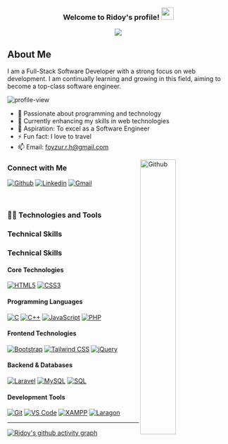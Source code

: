 <h3 align="center">
  Welcome to Ridoy's profile!
  <img src="https://media.giphy.com/media/hvRJCLFzcasrR4ia7z/giphy.gif" width="28">
</h3>

<p align="center">
  <a href="https://git.io/typing-svg"><img src="https://readme-typing-svg.herokuapp.com?font=Fira+Code&pause=1000&color=F75C7E&center=true&width=700&height=60&lines=Full-Stack+Software+Developer;Specializing+in+Web+Development;Passionate+About+Learning"></a>
</p>

## About Me
I am a Full-Stack Software Developer with a strong focus on web development. I am continually learning and growing in this field, aiming to become a top-class software engineer.

<img src="https://komarev.com/ghpvc/?username=frridoy&label=Profile%20views&color=0e75b6&style=flat" alt="profile-view" /> 

- 👀 Passionate about programming and technology
- 🌱 Currently enhancing my skills in web technologies
- 🥅 Aspiration: To excel as a Software Engineer
- ⚡ Fun fact: I love to travel
- 📫 Email: foyzur.r.h@gmail.com

<img width="40%" align="right" alt="Github" src="https://raw.githubusercontent.com/onimur/.github/master/.resources/git-header.svg" />

### Connect with Me
[![Github](https://img.shields.io/badge/-Github-000?style=flat&logo=Github&logoColor=white)](https://github.com/frridoy)
[![Linkedin](https://img.shields.io/badge/-LinkedIn-blue?style=flat&logo=Linkedin&logoColor=white)](https://www.linkedin.com/in/frridoy/)
[![Gmail](https://img.shields.io/badge/-Gmail-c14438?style=flat&logo=Gmail&logoColor=white)](mailto:foyzur.r.h@gmail.com)

<br />

### 👨‍💻 Technologies and Tools


### Technical Skills

### Technical Skills

#### Core Technologies
[![HTML5](https://img.shields.io/badge/HTML5-E34F26?logo=html5&logoColor=white)](your-link)
[![CSS3](https://img.shields.io/badge/CSS3-1572B6?logo=css3&logoColor=white)](your-link)

#### Programming Languages
[![C](https://img.shields.io/badge/C-A8B9CC?logo=c&logoColor=black)](your-link)
[![C++](https://img.shields.io/badge/C++-00599C?logo=c%2B%2B&logoColor=white)](your-link)
[![JavaScript](https://img.shields.io/badge/JavaScript-F7DF1E?logo=javascript&logoColor=black)](your-link)
[![PHP](https://img.shields.io/badge/PHP-777BB4?logo=php&logoColor=white)](your-link)

#### Frontend Technologies
[![Bootstrap](https://img.shields.io/badge/Bootstrap-7952B3?logo=bootstrap&logoColor=white)](your-link)
[![Tailwind CSS](https://img.shields.io/badge/Tailwind_CSS-06B6D4?logo=tailwind-css&logoColor=white)](your-link)
[![jQuery](https://img.shields.io/badge/jQuery-0769AD?logo=jquery&logoColor=white)](your-link)

#### Backend & Databases
[![Laravel](https://img.shields.io/badge/Laravel-FF2D20?logo=laravel&logoColor=white)](your-link)
[![MySQL](https://img.shields.io/badge/MySQL-4479A1?logo=mysql&logoColor=white)](your-link)
[![SQL](https://img.shields.io/badge/SQL-003B57?logo=postgresql&logoColor=white)](your-link)

#### Development Tools
[![Git](https://img.shields.io/badge/Git-F05033?logo=git&logoColor=white)](your-link)
[![VS Code](https://img.shields.io/badge/VS_Code-007ACC?logo=visual-studio-code&logoColor=white)](your-link)
[![XAMPP](https://img.shields.io/badge/XAMPP-FB7A24?logo=xampp&logoColor=white)](your-link)
[![Laragon](https://img.shields.io/badge/Laragon-0E83CD?logo=laragon&logoColor=white)](your-link)

---

[facebook]: https://www.facebook.com/F.R.Hridoy/
[linkedin]: https://www.linkedin.com/in/frridoy/

[![Ridoy's github activity graph](https://fabianocouto-activity-graph.vercel.app/graph/?username=frridoy&custom_title=Ridoy's%20Contribution%20Graph&theme=github-compact)](https://www.linkedin.com/in/frridoy/)
